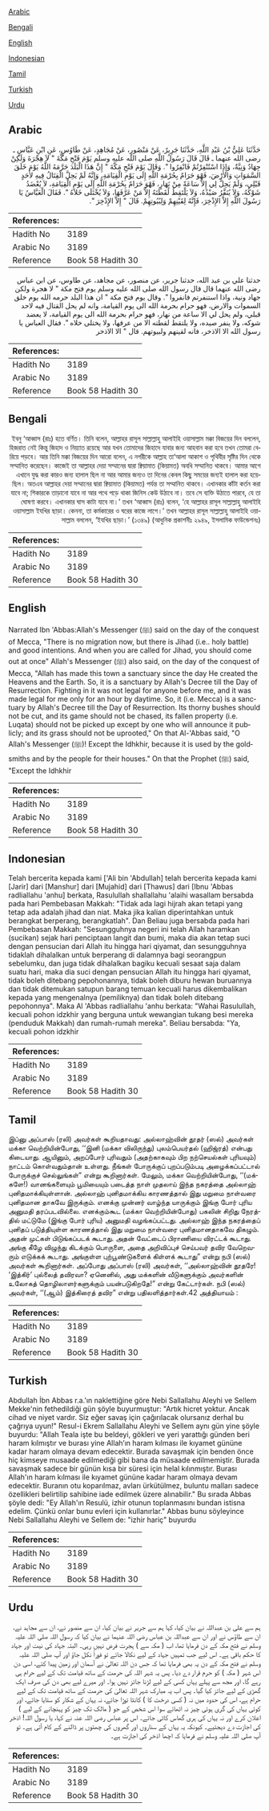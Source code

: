 [Arabic](#arabic)

[Bengali](#bengali)

[English](#english)

[Indonesian](#indonesian)

[Tamil](#tamil)

[Turkish](#turkish)

[Urdu](#urdu)

## Arabic


<div dir="rtl" lang="ar" style={{fontSize:'larger',backgroundColor:'#f8f9fa',padding:20}}>
حَدَّثَنَا عَلِيُّ بْنُ عَبْدِ اللَّهِ، حَدَّثَنَا جَرِيرٌ، عَنْ مَنْصُورٍ، عَنْ مُجَاهِدٍ، عَنْ طَاوُسٍ، عَنِ ابْنِ عَبَّاسٍ ـ رضى الله عنهما ـ قَالَ قَالَ رَسُولُ اللَّهِ صلى الله عليه وسلم يَوْمَ فَتْحِ مَكَّةَ ‏"‏ لاَ هِجْرَةَ وَلَكِنْ جِهَادٌ وَنِيَّةٌ، وَإِذَا اسْتُنْفِرْتُمْ فَانْفِرُوا ‏"‏‏.‏ وَقَالَ يَوْمَ فَتْحِ مَكَّةَ ‏"‏ إِنَّ هَذَا الْبَلَدَ حَرَّمَهُ اللَّهُ يَوْمَ خَلَقَ السَّمَوَاتِ وَالأَرْضَ، فَهْوَ حَرَامٌ بِحُرْمَةِ اللَّهِ إِلَى يَوْمِ الْقِيَامَةِ، وَإِنَّهُ لَمْ يَحِلَّ الْقِتَالُ فِيهِ لأَحَدٍ قَبْلِي، وَلَمْ يَحِلَّ لِي إِلاَّ سَاعَةً مِنْ نَهَارٍ، فَهْوَ حَرَامٌ بِحُرْمَةِ اللَّهِ إِلَى يَوْمِ الْقِيَامَةِ، لاَ يُعْضَدُ شَوْكُهُ، وَلاَ يُنَفَّرُ صَيْدُهُ، وَلاَ يَلْتَقِطُ لُقَطَتَهُ إِلاَّ مَنْ عَرَّفَهَا، وَلاَ يُخْتَلَى خَلاَهُ ‏"‏‏.‏ فَقَالَ الْعَبَّاسُ يَا رَسُولَ اللَّهِ إِلاَّ الإِذْخِرَ، فَإِنَّهُ لِقَيْنِهِمْ وَلِبُيُوتِهِمْ‏.‏ قَالَ ‏"‏ إِلاَّ الإِذْخِرَ ‏"‏‏.‏
</div>
<div style={{backgroundColor:'#f8f9fa',padding:20, marginBottom: 10}}><table> <thead> <tr> <th>References:</th> <th></th> </tr> </thead> <tbody><tr><td>Hadith No</td><td>3189</td></tr><tr><td>Arabic No</td><td>3189</td></tr><tr><td>Reference</td><td>Book 58 Hadith 30</td></tr></tbody></table></div>


<div dir="rtl" lang="ar" style={{fontSize:'larger',backgroundColor:'#f8f9fa',padding:20}}>
حدثنا علي بن عبد الله، حدثنا جرير، عن منصور، عن مجاهد، عن طاوس، عن ابن عباس رضى الله عنهما قال قال رسول الله صلى الله عليه وسلم يوم فتح مكة " لا هجرة ولكن جهاد ونية، واذا استنفرتم فانفروا ". وقال يوم فتح مكة " ان هذا البلد حرمه الله يوم خلق السموات والارض، فهو حرام بحرمة الله الى يوم القيامة، وانه لم يحل القتال فيه لاحد قبلي، ولم يحل لي الا ساعة من نهار، فهو حرام بحرمة الله الى يوم القيامة، لا يعضد شوكه، ولا ينفر صيده، ولا يلتقط لقطته الا من عرفها، ولا يختلى خلاه ". فقال العباس يا رسول الله الا الاذخر، فانه لقينهم ولبيوتهم. قال " الا الاذخر
</div>
<div style={{backgroundColor:'#f8f9fa',padding:20, marginBottom: 10}}><table> <thead> <tr> <th>References:</th> <th></th> </tr> </thead> <tbody><tr><td>Hadith No</td><td>3189</td></tr><tr><td>Arabic No</td><td>3189</td></tr><tr><td>Reference</td><td>Book 58 Hadith 30</td></tr></tbody></table></div>

## Bengali


<div dir="rtl" lang="bn" style={{fontSize:'larger',backgroundColor:'#f8f9fa',padding:20}}>
ইবনু ‘আব্বাস (রাঃ) হতে বর্ণিত। তিনি বলেন, আল্লাহর রাসূল সাল্লাল্লাহু আলাইহি ওয়াসাল্লাম মক্কা বিজয়ের দিন বললেন, হিজরাত নেই কিন্তু জিহাদ ও নিয়্যাত রয়েছে আর যখন তোমাদের জিহাদে যাবার জন্য আহবান করা হবে তখন তোমরা বেরিয়ে পড়বে। আর তিনি মক্কা বিজয়ের দিন আরো বলেন, এ নগরীকে আল্লাহ তা‘আলা আকাশ ও পৃথিবীর সৃষ্টির দিন থেকে সম্মানিত করেছেন। কাজেই তা আল্লাহর দেয়া সম্মানের দ্বারা ক্বিয়ামাত (কিয়ামত) অবধি সম্মানিত থাকবে। আমার আগে এখানে যুদ্ধ করা কারও জন্য হালাল ছিল না আর আমার জন্যও তা দিনের কেবল কিছু সময়ের জন্যই হালাল করা হয়েছিল। অতএব আল্লাহর দেয়া সম্মানের দ্বারা ক্বিয়ামাত (কিয়ামত) পর্যন্ত তা সম্মানিত থাকবে। এখানকার কাঁটা কর্তন করা যাবে না; শিকারকে তাড়ানো যাবে না আর পথে পড়ে থাকা জিনিস কেউ উঠাবে না। তবে সে ব্যক্তি উঠাতে পারবে, যে তা ঘোষণা করবে। এখানকার ঘাস কাটা যাবে না।’ তখন ‘আব্বাস (রাঃ) বলেন, ‘হে আল্লাহর রাসূল সাল্লাল্লাহু আলাইহি ওয়াসাল্লাম ইযখির ছাড়া। কেননা, তা কর্মকারের ও ঘরের কাজে লাগে।’ তখন আল্লাহর রাসূল সাল্লাল্লাহু আলাইহি ওয়াসাল্লাম বললেন, ‘ইযখির ছাড়া।’ (১৩৪৯) (আধুনিক প্রকাশনীঃ ২৯৪৯, ইসলামিক ফাউন্ডেশনঃ)
</div>
<div style={{backgroundColor:'#f8f9fa',padding:20, marginBottom: 10}}><table> <thead> <tr> <th>References:</th> <th></th> </tr> </thead> <tbody><tr><td>Hadith No</td><td>3189</td></tr><tr><td>Arabic No</td><td>3189</td></tr><tr><td>Reference</td><td>Book 58 Hadith 30</td></tr></tbody></table></div>

## English


<div dir="ltr" lang="en" style={{fontSize:'larger',backgroundColor:'#f8f9fa',padding:20}}>
Narrated Ibn 'Abbas:Allah's Messenger (ﷺ) said on the day of the conquest of Mecca, "There is no migration now, but there is Jihad (i.e.. holy battle) and good intentions. And when you are called for Jihad, you should come out at once" Allah's Messenger (ﷺ) also said, on the day of the conquest of Mecca, "Allah has made this town a sanctuary since the day He created the Heavens and the Earth. So, it is a sanctuary by Allah's Decree till the Day of Resurrection. Fighting in it was not legal for anyone before me, and it was made legal for me only for an hour by daytime. So, it (i.e. Mecca) is a sanctuary by Allah's Decree till the Day of Resurrection. Its thorny bushes should not be cut, and its game should not be chased, its fallen property (i.e. Luqata) should not be picked up except by one who will announce it publicly; and its grass should not be uprooted," On that Al-'Abbas said, "O Allah's Messenger (ﷺ)! Except the Idhkhir, because it is used by the goldsmiths and by the people for their houses." On that the Prophet (ﷺ) said, "Except the Idhkhir
</div>
<div style={{backgroundColor:'#f8f9fa',padding:20, marginBottom: 10}}><table> <thead> <tr> <th>References:</th> <th></th> </tr> </thead> <tbody><tr><td>Hadith No</td><td>3189</td></tr><tr><td>Arabic No</td><td>3189</td></tr><tr><td>Reference</td><td>Book 58 Hadith 30</td></tr></tbody></table></div>

## Indonesian


<div dir="ltr" lang="id" style={{fontSize:'larger',backgroundColor:'#f8f9fa',padding:20}}>
Telah bercerita kepada kami ['Ali bin 'Abdullah] telah bercerita kepada kami [Jarir] dari [Manshur] dari [Mujahid] dari [Thawus] dari [Ibnu 'Abbas radliallahu 'anhu] berkata, Rasulullah shallallahu 'alaihi wasallam bersabda pada hari Pembebasan Makkah: "Tidak ada lagi hijrah akan tetapi yang tetap ada adalah jihad dan niat. Maka jika kalian diperintahkan untuk berangkat berperang, berangkatlah". Dan Beliau juga bersabda pada hari Pembebasan Makkah: "Sesungguhnya negeri ini telah Allah haramkan (sucikan) sejak hari penciptaan langit dan bumi, maka dia akan tetap suci dengan pensucian dari Allah itu hingga hari qiyamat, dan sesungguhnya tidaklah dihalalkan untuk berperang di dalamnya bagi seorangpun sebelumku, dan juga tidak dihalalkan bagiku kecuali sesaat saja dalam suatu hari, maka dia suci dengan pensucian Allah itu hingga hari qiyamat, tidak boleh ditebang pepohonannya, tidak boleh diburu hewan buruannya dan tidak ditemukan satupun barang temuan kecuali harus dikembalikan kepada yang mengenalnya (pemiliknya) dan tidak boleh ditebang pepohonnya". Maka Al 'Abbas radliallahu 'anhu berkata: "Wahai Rasulullah, kecuali pohon idzkhir yang berguna untuk wewangian tukang besi mereka (penduduk Makkah) dan rumah-rumah mereka". Beliau bersabda: "Ya, kecuali pohon idzkhir
</div>
<div style={{backgroundColor:'#f8f9fa',padding:20, marginBottom: 10}}><table> <thead> <tr> <th>References:</th> <th></th> </tr> </thead> <tbody><tr><td>Hadith No</td><td>3189</td></tr><tr><td>Arabic No</td><td>3189</td></tr><tr><td>Reference</td><td>Book 58 Hadith 30</td></tr></tbody></table></div>

## Tamil


<div dir="ltr" lang="ta" style={{fontSize:'larger',backgroundColor:'#f8f9fa',padding:20}}>
இப்னு அப்பாஸ் (ரலி) அவர்கள் கூறியதாவது: அல்லாஹ்வின் தூதர் (ஸல்) அவர்கள் மக்கா வெற்றியின்போது, ‘‘இனி (மக்கா விலிருந்து) புலம்பெயர்தல் (ஹிஜ்ரத்) என்பது கிடையாது. ஆயினும், அறப்போர் புரிவதும் (அதற்காகவும் பிற நற்செயல்கள் புரியவும்) நாட்டம் கொள்வதும்தான் உள்ளது. நீங்கள் போருக்குப் புறப்படும்படி அழைக்கப்பட்டால் போருக்குச் செல்லுங்கள்” என்று கூறினார்கள். மேலும், மக்கா வெற்றியின்போது, ‘‘(மக்களே!) வானங்களையும் பூமியையும் படைத்த நாள் முதலாய் இந்த நகரத்தை அல்லாஹ் புனிதமாக்கியுள்ளான். அல்லாஹ் புனிதமாக்கிய காரணத்தால் இது மறுமை நாள்வரை புனிதமான தாகவே இருக்கும். எனக்கு முன்னர் வாழ்ந்த யாருக்கும் இங்கு போர் புரிய அனுமதி தரப்படவில்லை. எனக்கும்கூட (மக்கா வெற்றியின்போது) பகலின் சிறிது நேரத்தில் மட்டுமே (இங்கு போர் புரிய) அனுமதி வழங்கப்பட்டது. அல்லாஹ் இந்த நகரத்தைப் புனிதப் படுத்தியுள்ள காரணத்தால் இது மறுமை நாள்வரை புனிதமானதாகவே திகழும். அதன் முட்கள் பிடுங்கப்படக் கூடாது. அதன் வேட்டைப் பிராணியை விரட்டக் கூடாது. அங்கு கீழே விழுந்து கிடக்கும் பொருளை, அதை அறிவிப்புச் செய்பவர் தவிர வேறெவரும் எடுக்கக் கூடாது. அங்குள்ள புற்பூண்டுகளைக் கிள்ளக் கூடாது” என்று நபி (ஸல்) அவர்கள் கூறினார்கள். அப்போது அப்பாஸ் (ரலி) அவர்கள், ‘‘அல்லாஹ்வின் தூதரே! ‘இத்கிர்’ புல்லைத் தவிரவா? ஏனெனில், அது மக்களின் வீடுகளுக்கும் அவர்களின் உலோகத் தொழிலாளர்களுக்கும் பயன்படுகிறதே!” என்று கேட்டார்கள். நபி (ஸல்) அவர்கள், ‘‘(ஆம்) இத்கிரைத் தவிர” என்று பதிலளித்தார்கள்.42 அத்தியாயம் :
</div>
<div style={{backgroundColor:'#f8f9fa',padding:20, marginBottom: 10}}><table> <thead> <tr> <th>References:</th> <th></th> </tr> </thead> <tbody><tr><td>Hadith No</td><td>3189</td></tr><tr><td>Arabic No</td><td>3189</td></tr><tr><td>Reference</td><td>Book 58 Hadith 30</td></tr></tbody></table></div>

## Turkish


<div dir="ltr" lang="tr" style={{fontSize:'larger',backgroundColor:'#f8f9fa',padding:20}}>
Abdullah İbn Abbas r.a.'ın naklettiğine göre Nebi Sallallahu Aleyhi ve Sellem Mekke'nin fethedildiği gün şöyle buyurmuştur: "Artık hicret yoktur. Ancak cihad ve niyet vardır. Siz eğer savaş için çağırılacak olursanız derhal bu çağrıya uyun!" Resul-i Ekrem Sallallahu Aleyhi ve Sellem aynı gün yine şöyle buyurdu: "Allah Teala işte bu beldeyi, gökleri ve yeri yarattığı günden beri haram kılmıştır ve burası yine Allah’ın haram kılması ile kıyamet gününe kadar haram olmaya devam edecektir. Burada savaşmak için benden önce hiç kimseye musaade edilmediği gibi bana da müsaade edilmemiştir. Burada savaşmak sadece bir günün kısa bir süresi için helal kılınmıştır. Burası Allah'ın haram kılması ile kıyamet gününe kadar haram olmaya devam edecektir. Buranın otu koparılmaz, avları ürkütülmez, buluntu malları sadece özellikleri belirtilip sahibine iade edilmek üzere alınabilir." Bu sırada Abbas şöyle dedi: "Ey Allah'ın Resulü, izhir otunun toplanmasını bundan istisna edelim. Çünkü onlar bunu evleri için kullanırlar." Abbas bunu söyleyince Nebi Sallallahu Aleyhi ve Sellem de: "izhir hariç" buyurdu
</div>
<div style={{backgroundColor:'#f8f9fa',padding:20, marginBottom: 10}}><table> <thead> <tr> <th>References:</th> <th></th> </tr> </thead> <tbody><tr><td>Hadith No</td><td>3189</td></tr><tr><td>Arabic No</td><td>3189</td></tr><tr><td>Reference</td><td>Book 58 Hadith 30</td></tr></tbody></table></div>

## Urdu


<div dir="rtl" lang="ur" style={{fontSize:'larger',backgroundColor:'#f8f9fa',padding:20}}>
ہم سے علی بن عبداللہ نے بیان کیا، کہا ہم سے جریر نے بیان کیا، ان سے منصور نے، ان سے مجاہد نے، ان سے طاؤس نے اور ان سے عبداللہ بن عباس رضی اللہ عنہما نے بیان کیا کہ رسول اللہ صلی اللہ علیہ وسلم نے فتح مکہ کے دن فرمایا تھا، اب ( مکہ سے ) ہجرت فرض نہیں رہی۔ البتہ جہاد کی نیت اور جہاد کا حکم باقی ہے۔ اس لیے جب تمہیں جہاد کے لیے نکالا جائے تو فوراً نکل جاؤ اور آپ صلی اللہ علیہ وسلم نے فتح مکہ کے دن یہ بھی فرمایا تھا کہ جس دن اللہ تعالیٰ نے آسمان اور زمین پیدا کئے، اسی دن اس شہر ( مکہ ) کو حرم قرار دے دیا۔ پس یہ شہر اللہ کی حرمت کے ساتھ قیامت تک کے لیے حرام ہی رہے گا، اور مجھ سے پہلے یہاں کسی کے لیے لڑنا جائز نہیں ہوا۔ اور میرے لیے بھی دن کی صرف ایک گھڑی کے لیے جائز کیا گیا۔ پس اب یہ مبارک شہر اللہ تعالیٰ کی حرمت کے ساتھ قیامت تک کے لیے حرام ہے، اس کی حدود میں نہ ( کسی درخت کا ) کانٹا توڑا جائے، نہ یہاں کے شکار کو ستایا جائے، اور کوئی یہاں کی گری ہوئی چیز نہ اٹھائے سوا اس شخص کے جو ( مالک تک چیز کو پہنچانے کے لیے ) اعلان کرے اور نہ یہاں کی ہری گھاس کاٹی جائے۔ اس پر عباس رضی اللہ عنہ نے کہا، یا رسول اللہ! اذخر کی اجازت دے دیجئیے۔ کیونکہ یہ یہاں کے سناروں اور گھروں کی چھتوں پر ڈالنے کے کام آتی ہے۔ تو آپ صلی اللہ علیہ وسلم نے فرمایا کہ اچھا اذخر کی اجازت ہے۔
</div>
<div style={{backgroundColor:'#f8f9fa',padding:20, marginBottom: 10}}><table> <thead> <tr> <th>References:</th> <th></th> </tr> </thead> <tbody><tr><td>Hadith No</td><td>3189</td></tr><tr><td>Arabic No</td><td>3189</td></tr><tr><td>Reference</td><td>Book 58 Hadith 30</td></tr></tbody></table></div>